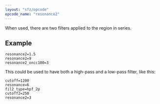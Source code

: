 ```yaml
---
layout: "sfz/opcode"
opcode_name: "resonance2"
---
```

When used, there are two filters applied to the region in series.

## Example

```
resonance2=1.5
resonance2=9
resonance2_oncc100=3
```

This could be used to have both a high-pass and a low-pass filter, like this:

```
cutoff=1200
resonance=6
fil2_type=hpf_2p
cutoff2=250
resonance2=3
```
